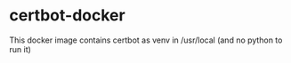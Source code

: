 # certbot-docker

This docker image contains certbot as venv in /usr/local (and no python to run it)

